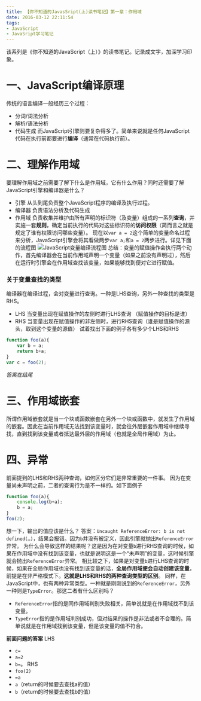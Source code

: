 ```yaml
---
title: 【你不知道的JavasSript(上)读书笔记】第一章：作用域
date: 2016-03-12 22:11:54
tags:
- JavaScript
- JavaSript学习笔记
---
```

该系列是《你不知道的JavaScript（上）》的读书笔记。记录成文字，加深学习印象。
<!-- more -->
# 一、JavaScript编译原理
传统的语言编译一般经历三个过程：
* 分词/词法分析
* 解析/语法分析
* 代码生成
而JavaScript引擎则要复杂得多了。简单来说就是任何JavaScript代码在执行前都要进行**编译**（通常在代码执行前）。
# 二、理解作用域
要理解作用域之前需要了解下什么是作用域，它有什么作用？同时还需要了解JavaScript引擎和编译器是什么？
* 引擎
    从头到尾负责整个JavaScript程序的编译及执行过程。
* 编译器
    负责语法分析及代码生成
* 作用域
   负责收集并维护由所有声明的标识符（及变量）组成的一系列**查询**，并实施一套**规则**，确定当前执行的代码对这些标识符的**访问权限**（简而言之就是规定了谁有权限访问哪些变量）。
现在以`var a = 2`这个简单的变量命名过程来分析，JavaScript引擎会将其看做两步`var a;`和`a = 2`两步进行。详见下面的流程图
![JavaScript变量编译流程图](http://7xr6yj.com1.z0.glb.clouddn.com/hexo_JavaScript%E5%8F%98%E9%87%8F%E7%BC%96%E8%AF%91.png)
总结：变量的赋值操作会执行两个动作，首先编译器会在当前作用域声明一个变量（如果之前没有声明过），然后在运行时引擎会在作用域查找该变量，如果能够找到便对它进行赋值。
### 关于变量查找的类型
编译器在编译过程，会对变量进行查询。一种是LHS查询，另外一种查找的类型是RHS。
* LHS 当变量出现在赋值操作的左侧时进行LHS查询 （赋值操作的目标是谁）
* RHS 当变量出现在赋值操作的非左侧时，进行RHS查询（谁是赋值操作的源头，取到这个变量的源值）
试着找出下面的例子各有多少个LHS和RHS
```javascript
function foo(a){
    var b = a;
    return b+a;
}
var c = foo(2);
```
_答案在结尾_
# 三、作用域嵌套
所谓作用域嵌套就是当一个块或函数嵌套在另外一个块或函数中，就发生了作用域的嵌套。因此在当前作用域无法找到该变量时，就会往外层嵌套作用域中继续寻找，直到找到该变量或者抵达最外层的作用域（也就是全局作用域）为止。
# 四、异常
前面提到的LHS和RHS两种查询，如何区分它们是非常重要的一件事。
因为在变量尚未声明之前，二者的查询行为是不一样的。如下面例子
```javascript
function foo(a){
    console.log(b+a);
    b = a;
}
foo(2);
```
想一下，输出的值应该是什么？
答案：`Uncaught ReferenceError: b is not defined(…)`，结果会报错。因为`b`并没有被定义，因此引擎就抛出`ReferenceError`异常。
为什么会导致这样的结果呢？这是因为在对变量`b`进行RHS查询的时候，如果在作用域中没有找到该变量，也就是说明这是一个“未声明”的变量，这时候引擎就会抛出`ReferenceError`异常。
相比较之下，如果是对变量`b`进行LHS查询的时候，如果在全局作用域也没有找到该变量的话，**全局作用域便会自动创建该变量**，前提是在非严格模式下。**这就是LHS和RHS的两种查询类型的区别**。
同样，在JavaScript中，也有两种异常类型。一种就是刚刚说到的`ReferenceError`，另外一种则是`TypeError`。那这二者有什么区别吗？
* `ReferenceError`指的是同作用域判别失败相关，简单说就是在作用域找不到该变量。
* `TypeError`指的是作用域判别成功，但对结果的操作是非法或者不合理的。简单说就是在作用域找到该变量，但是该变量的值不符合。

**前面问题的答案**
LHS
* `c=`
* `a=2`
* `b=`。
RHS
* `foo(2)`
* `=a`
* `a`（return的时候要去查找a的值）   
* `b`（return的时候要去查找b的值）